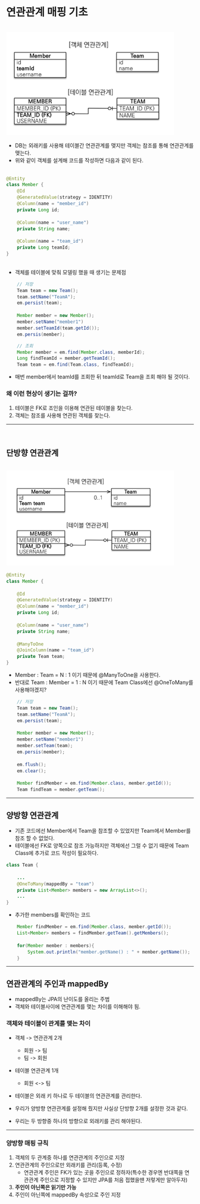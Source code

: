 # 연관관계 매핑 기초
<br>
<img src="./img/DB에 맞춰 객체설계.png" width="450px">

- DB는 외래키를 사용해 테이블간 연관관계를 맺지만 객체는 참조를 통해 연관관계를 맺는다.
- 위와 같이 객체를 설계해 코드를 작성하면 다음과 같이 된다.

```java

@Entity
class Member {
    @Id
    @GeneratedValue(strategy = IDENTITY)
    @Column(name = "member_id")
    private Long id;

    @Column(name = "user_name")
    private String name;

    @Column(name = "team_id")
    private Long teamId;
}
    
```

- 객체를 테이블에 맞춰 모델링 했을 때 생기는 문제점

```java
    // 저장
    Team team = new Team();
    team.setName("TeamA");
    em.persist(team);

    Member member = new Member();
    member.setName("member1")
    member.setTeamId(team.getId());
    em.persis(member);
```

```java
    // 조회
    Member member = em.find(Member.class, memberId);
    Long findTeamId = member.getTeamId();
    Team team = em.find(Team.class, findTeamId);
```

- 매번 member에서 teamId를 조회한 뒤 teamId로 Team을 조회 해야 될 것이다.

### 왜 이런 현상이 생기는 걸까?
1. 테이블은 FK로 조인을 이용해 연관된 테이블을 찾는다.
2. 객체는 참조를 사용해 연관된 객체를 찾는다.
---
<br>

## 단방향 연관관계
<br>
<img src="./img/객체 연관관례를 사용.png" width="450px">

```java
@Entity
class Member {

    @Id
    @GeneratedValue(strategy = IDENTITY)
    @Column(name = "member_id")
    private Long id;

    @Column(name = "user_name")
    private String name;

    @ManyToOne
    @JoinColumn(name = "team_id")
    private Team team;
}
```

- Member : Team = N : 1 이기 때문에 @ManyToOne을 사용한다.
- 반대로 Team : Member = 1 : N 이기 때문에 Team Class에선 @OneToMany를 사용해야겠지?

```java
    // 저장
    Team team = new Team();
    team.setName("TeamA");
    em.persist(team);

    Member member = new Member();
    member.setName("member1")
    member.setTeam(team);
    em.persis(member);

    em.flush();
    em.clear();

    Member findMember = em.find(Member.class, member.getId());
    Team findTeam = member.getTeam();
```
---

## 양방향 연관관계

- 기존 코드에선 Member에서 Team을 참조할 수 있었지만 Team에서 Member를 참조 할 수 없었다.
- 테이블에선 FK로 양쪽으로 참조 가능하지만 객체에선 그럴 수 없기 때문에 Team Class에 추가로 코드 작성이 필요하다.

```java
class Team {

    ...
    @OneToMany(mappedBy = "team")
    private List<Member> members = new ArrayList<>();
    ...
}
```

- 추가한 members를 확인하는 코드
```java
    Member findMember = em.find(Member.class, member.getId());
    List<Member> members = findMember.getTeam().getMembers();

    for(Member member : members){
        System.out.println("member.getName() : " + member.getName());
    }
```

---
## 연관관계의 주인과 mappedBy
- mappedBy는 JPA의 난이도를 올리는 주범
- 객체와 테이블사이에 연관관계를 맺는 차이를 이해해야 됨.

### 객체와 테이블이 관계를 맺는 차이
- 객체 -> 연관관계 2개
    - 회원 -> 팀
    - 팀 -> 회원
- 테이블 연관관계 1개
    - 회원 <-> 팀

- 테이블은 외래 키 하나로 두 테이블의 연관관계를 관리한다.
- 우리가 양방향 연관관계를 설정해 줬지만 사실상 단방향 2개를 설정한 것과 같다.

- 우리는 두 방향중 하나의 방향으로 외래키를 관리 해야된다.
---
### 양방향 매핑 규칙
1. 객체의 두 관계중 하나를 연관관계의 주인으로 지정
2. 연관관계의 주인으로만 외래키를 관리(등록, 수정)
    - 연관관계 주인은 FK가 있는 곳을 주인으로 정하자(특수한 경우엔 반대쪽을 연관관계 주인으로 지정할 수 있지만 JPA를 처음 접했을땐 저렇게만 알아두자)
3. <b>주인이 아닌쪽은 읽기만 가능</b>
4. 주인이 아닌쪽에 mappedBy 속성으로 주인 지정